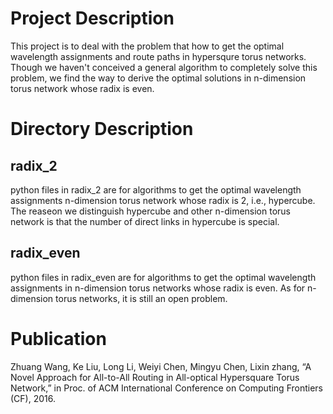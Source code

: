 # Project Description

This project is to deal with the problem that how to get the optimal wavelength assignments and route paths in hypersqure torus networks. Though we haven't conceived a general algorithm to completely solve this problem, we find the way to derive the optimal solutions in n-dimension torus network whose radix is even. 

# Directory Description
## radix_2
python files in radix_2 are for algorithms to get the optimal wavelength assignments n-dimension torus network whose radix is 2, i.e., hypercube. The reaseon we distinguish hypercube and other n-dimension torus network is that the number of direct links in hypercube is special.  

## radix_even
python files in radix_even are for algorithms to get the optimal wavelength assignments in n-dimension torus networks whose radix is even. As for n-dimension torus networks, it is still an open problem.

# Publication
Zhuang Wang, Ke Liu, Long Li, Weiyi Chen, Mingyu Chen, Lixin zhang, “A Novel Approach for All-to-All Routing in All-optical Hypersquare Torus Network,” in Proc. of ACM International Conference on Computing Frontiers (CF), 2016.

